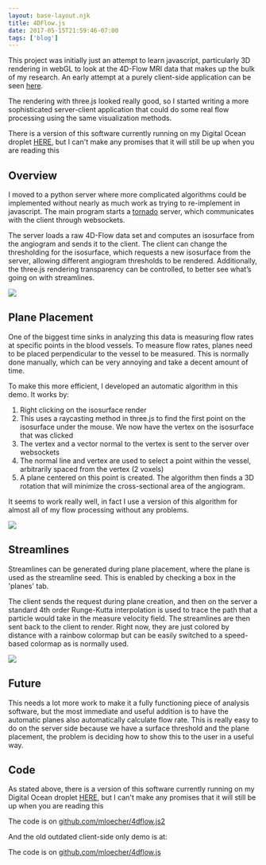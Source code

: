 ```yaml
---
layout: base-layout.njk 
title: 4DFlow.js
date: 2017-05-15T21:59:46-07:00
tags: ['blog']
---
```


This project was initially just an attempt to learn javascript, particularly 3D rendering in webGL to look at the 4D-Flow MRI data that makes up the bulk of my research.  An early attempt at a purely client-side application can be seen [here](http://mloecher.github.io/4DFlow.js).

The rendering with three.js looked really good, so I started writing a more sophisticated server-client application that could do some real flow processing using the same visualization methods.

There is a version of this software currently running on my Digital Ocean droplet [HERE](http://167.99.160.15:8118/), but I can't make any promises that it will still be up when you are reading this

## Overview ##

I moved to a python server where more complicated algorithms could be implemented without nearly as much work as trying to re-implement in javascript.  The main program starts a [tornado](http://www.tornadoweb.org) server, which communicates with the client through websockets.

The server loads a raw 4D-Flow data set and computes an isosurface from the angiogram and sends it to the client.  The client can change the thresholding for the isosurface, which requests a new isosurface from the server, allowing different angiogram thresholds to be rendered.  Additionally, the three.js rendering transparency can be controlled, to better see what’s going on with streamlines.

<img src = "/images/a1.gif" class="responsive"/>

## Plane Placement ##

One of the biggest time sinks in analyzing this data is measuring flow rates at specific points in the blood vessels.  To measure flow rates, planes need to be placed perpendicular to the vessel to be measured.  This is normally done manually, which can be very annoying and take a decent amount of time.

To make this more efficient, I developed an automatic algorithm in this demo.  It works by:

1. Right clicking on the isosurface render
2. This uses a raycasting method in three.js to find the first point on the isosurface under the mouse.  We now have the vertex on the isosurface that was clicked
3. The vertex and a vector normal to the vertex is sent to the server over websockets
4. The normal line and vertex are used to select a point within the vessel, arbitrarily spaced from the vertex (2 voxels)
5. A plane centered on this point is created. The algorithm then finds a 3D rotation that will minimize the cross-sectional area of the angiogram.

It seems to work really well, in fact I use a version of this algorithm for almost all of my flow processing without any problems.

<img src = "/images/a2.gif" class="responsive"/>

## Streamlines ##

Streamlines can be generated during plane placement, where the plane is used as the streamline seed.  This is enabled by checking a box in the 'planes' tab.

The client sends the request during plane creation, and then on the server a standard 4th order Runge-Kutta interpolation is used to trace the path that a particle would take in the measure velocity field.  The streamlines are then sent back to the client to render.  Right now, they are just colored by distance with a rainbow colormap but can be easily switched to a speed-based colormap as is normally used.

<img src = "/images/a3.gif" class="responsive"/>

## Future ##

This needs a lot more work to make it a fully functioning piece of analysis software, but the most immediate and useful addition is to have the automatic planes also automatically calculate flow rate.  This is really easy to do on the server side because we have a surface threshold and the plane placement, the problem is deciding how to show this to the user in a useful way.


## Code ##

As stated above, there is a version of this software currently running on my Digital Ocean droplet [HERE](http://167.99.160.15:8118/s), but I can't make any promises that it will still be up when you are reading this

The code is on [github.com/mloecher/4dflow.js2](https://github.com/mloecher/4DFlow.js2)

And the old outdated client-side only demo is at:

The code is on [github.com/mloecher/4dflow.js](https://github.com/mloecher/4DFlow.js)
